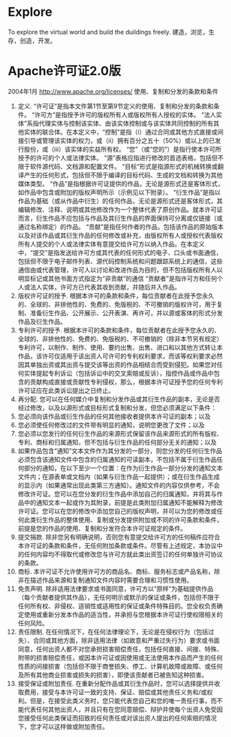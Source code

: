 # Explore
To explore the virtual world and build the duildings freely.
建造，浏览，生存，创造，开发。
# Apache许可证2.0版
2004年1月
http://www.apache.org/licenses/
使用、复制和分发的条款和条件
1.	定义.
“许可证”是指本文件第1节至第9节定义的使用、复制和分发的条款和条件。
“许可方”是指授予许可的版权所有人或版权所有人授权的实体。
“法人实体”系指代理实体与控制该实体、由该实体控制或与该实体共同控制的所有其他实体的联合体。在本定义中，“控制”是指（i）通过合同或其他方式直接或间接引导或管理该实体的权力，或（ii）拥有百分之五十（50%）或以上的已发行股份，或（iii）该实体的实益所有权。
“您”（或“您的”）是指行使本许可所授予的许可的个人或法律实体。
“源”表格应指进行修改的首选表格，包括但不限于软件源代码、文档源和配置文件。
“目标”形式是指源形式的机械转换或翻译产生的任何形式，包括但不限于编译的目标代码、生成的文档和转换为其他媒体类型。
“作品”是指根据许可证提供的作品，无论是源形式还是客体形式，如作品中包含或附加的版权声明所示（示例见以下附录）。
“衍生作品”是指以作品为基础（或从作品中衍生）的任何作品，无论是源形式还是客体形式，其编辑修改、注释、说明或其他修改作为一个整体代表了原创作品。就本许可证而言，衍生作品不应包括与作品及其衍生作品的界面保持可分离或仅链接（或通过名称绑定）的作品。
“贡献”是指任何作者的作品，包括该作品的原始版本以及对该作品或其衍生作品的任何修改或补充，由版权所有人或授权代表版权所有人提交的个人或法律实体有意提交给许可方以纳入作品。在本定义中，“提交”是指发送给许可方或其代表的任何形式的电子、口头或书面通信，包括但不限于电子邮件列表、源代码控制系统和问题跟踪系统上的通信，这些通信由或代表管理，许可人以讨论和改进作品为目的，但不包括版权所有人以明显标记或其他书面方式指定为“非贡献”的通信
“贡献者”是指许可方和任何个人或法人实体，许可方已代表其收到贡献，并随后并入作品。
2. 版权许可证的授予. 根据本许可的条款和条件，每位贡献者在此授予您永久的、全球的、非排他性的、免费的、免版税的、不可撤销的版权许可，用于复制、准备衍生作品、公开展示、公开表演、再许可，并以源或客体的形式分发作品及衍生作品。
3. 专利许可的授予. 根据本许可的条款和条件，每位贡献者在此授予您永久的、全球的、非排他性的、免费的、免版税的、不可撤销的（除非本节另有规定）专利许可，以制作、制作、使用、要约出售、出售、进口和以其他方式转让本作品，该许可仅适用于该出资人可许可的专利权利要求，而该等权利要求必然因其单独出资或其出资与提交该等出资的作品相结合而受到侵犯。如果您对任何实体提起专利诉讼（包括诉讼中的交叉索赔或反诉），指控作品或作品中包含的贡献构成直接或贡献性专利侵权，那么，根据本许可证授予您的任何专利许可证应在此类诉讼提出之日终止。
4. 再分配. 您可以在任何媒介中复制和分发作品或其衍生作品的副本，无论是否经过修改，以及以源形式或目标形式复制和分发，但您必须满足以下条件：
1.	您必须向该作品或衍生作品的任何其他接收者提供本许可证的副本；以及
2.	您必须使任何修改过的文件带有明显的通知，说明您更改了文件；以及
3.	您必须以您发行的任何衍生作品的来源形式保留该作品来源形式的所有版权、专利、商标和归属通知，但不包括与衍生作品的任何部分无关的通知；以及
4.	如果作品包含“通知”文本文件作为其分发的一部分，则您分发的任何衍生作品必须包含该通知文件中包含的归属通知的可读副本，不包括不属于衍生作品任何部分的通知，在以下至少一个位置：在作为衍生作品一部分分发的通知文本文件内；在源表单或文档内（如果与衍生作品一起提供）；或在衍生作品生成的显示内（如果通常出现此类第三方通知）。通知文件的内容仅供参考，不会修改许可证。您可以在您分发的衍生作品中添加自己的归属通知，并将其与作品中的通知文本一起或作为其附录，前提是此类附加归属通知不能解释为修改许可证。您可以在您的修改中添加您自己的版权声明，并可以为您的修改或任何此类衍生作品的整体使用、复制或分发提供附加或不同的许可条款和条件，前提是您的作品的使用、复制和分发符合本许可证规定的条件。
5. 提交捐款. 除非您另有明确说明，否则您有意提交给许可方的任何稿件应符合本许可证的条款和条件，无任何附加条款或条件。尽管有上述规定，本协议中的任何内容均不得取代或修改您与许可方就此类出资签订的任何单独许可协议的条款。
6. 商标. 本许可证不允许使用许可方的商品名、商标、服务标志或产品名称，除非在描述作品来源和复制通知文件内容时需要合理和习惯性使用。
7. 免责声明. 除非适用法律要求或书面同意，许可方以“原样”为基础提供作品（每个贡献者提供其作品），无任何明示或默示的保证或条件，包括但不限于任何所有权、非侵权、适销性或适用性的保证或条件特殊目的。您全权负责确定使用或重新分发本作品的适当性，并承担与您根据本许可证行使权限相关的任何风险。
8. 责任限制. 在任何情况下，在任何法律理论下，无论是在侵权行为（包括过失）、合同或其他方面，除非适用法律（如故意和严重过失行为）要求或书面同意，任何出资人都不对您承担损害赔偿责任，包括任何直接、间接、特殊、附带的损害赔偿责任，或因本许可证或因使用或无法使用本作品而产生的任何性质的间接损害（包括但不限于商誉损失、停工、计算机故障或故障、或任何及所有其他商业损害或损失的损害），即使该贡献者已被告知这种损害。
9. 接受保证或附加责任. 在重新分配作品或其衍生作品时，您可以选择提供并收取费用，接受与本许可证一致的支持、保证、赔偿或其他责任义务和/或权利。但是，在接受此类义务时，您只能代表您自己和您的唯一责任行事，而不能代表任何其他出资人，并且只有在您同意赔偿、辩护并使每个出资人免受因您接受任何此类保证而招致的任何责任或对该出资人提出的任何索赔的情况下，您才可以这样做或附加责任。
 
